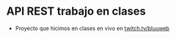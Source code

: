 # API REST trabajo en clases

-   Proyecto que hicimos en clases en vivo en [twitch.tv/bluuweb](https://twitch.tv/bluuweb)